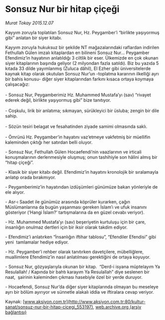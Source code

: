 # Sonsuz Nur bir hitap çiçeği

*Murat Tokay 2015.12.07*

<div class="pNewsDetailMainContent ctx_content" itemprop="articleBody">
 <p>
  Kayyım zoruyla toplatılan Sonsuz Nur, Hz. Peygamber’i “birlikte yaşıyormuş gibi” anlatan bir siyer kitabı.
 </p>
 <p>
  Kayyım zoruyla hukuksuz bir şekilde NT mağazalarındaki raflardan indirilen Fethullah Gülen imzalı kitaplardan en bilineni Sonsuz Nur... Peygamber Efendimiz’in hayatının anlatıldığı 3 ciltlik bir eser. Ülkemizde en çok okunan siyer kitaplarının başında geliyor (2 milyondan fazla satıldı). Biz bu yazıda 5 kıtada 33 dilde yayımlanmış (Zuluca dâhil), El Ezher gibi üniversitelerde kaynak kitap olarak okutulan Sonsuz Nur’un -toplatma kararının ilkelliği ayrı bir bahis konusu- diğer siyer kitaplarından farkını kısaca ortaya koymaya çalışacağız:
  <br/>
  <br/>
  - Sonsuz Nur, Peygamberimiz Hz. Muhammed Mustafa’yı (sav) “rivayet ederek değil, birlikte yaşıyormuş gibi” bize tanıtıyor.
  <br/>
  <br/>
  - Coşkulu, lirik bir anlatıma; sıkmayan, sürükleyici bir üsluba; zengin bir dile sahip.
  <br/>
  <br/>
  - Sözün tesiri belagat ve fesahatinden ziyade samimi olmasında saklı.
  <br/>
  <br/>
  - Ömrünü Hz. Peygamber’in hayatını vaz’etmeye vakfetmiş bir müellifin kaleminden çıktığı her satırdan belli oluyor.
 </p>
 <p>
  - Sonsuz Nur, Fethullah Gülen Hocaefendi’nin vaazlarının ve irticali konuşmalarının derlenmesiyle oluşmuş; onun tashihiyle son hâlini almış bir “hitap çiçeği”.
 </p>
 <p>
  - Klasik bir siyer kitabı değil. Efendimiz’in hayatını kronolojik bir sıralamayla anlatıp orada bırakmıyor.
 </p>
 <p>
  - Peygamberimiz’in hayatından izdüşümleri günümüze bakan yönleriyle de ele alıyor.
 </p>
 <p>
  - Asr-ı Saadet ile günümüz arasında köprüler kurarken, çağın Müslümanlarına da bugün yaşanması gereken İslam’ı ve ufuk insanını gösteriyor (‘Hangi İslam?’ tartışmalarına da en güzel cevabı veriyor).
 </p>
 <p>
  - Hz. Muhammed Mustafa’yı (sav) beşeriyetin kurtuluşu için bir çare, insanlığın onulmaz dertleri için bir iksir olarak takdim ediyor.
 </p>
 <p>
  - Efendimiz’i anlatırken “İnsanlığın iftihar tablosu”, “Efendiler Efendisi” gibi yeni  tamlamalar hediye ediyor.
 </p>
 <p>
  - Hz. Peygamber’i rehber olarak tanıtırken davetçilere, mübelliğlere, muallimlere Efendimiz’in nasıl anlatılması gerektiğini de ortaya koyuyor.
 </p>
 <p>
  - Sonsuz Nur, gözyaşlarıyla okunan bir kitap.  “Derd-i isyana müptelayım Ya Resulallah! / Kapında bir bahtı karayım Ya Resulallah” diye seslenen bir naat,  şairinin kaleminden çıkması hasebiyle özel bir yerde duruyor.
 </p>
 <p>
  - Hocaefendi, Sonsuz Nur’da diğer siyer kitaplarında olmayan bu meseleye ayrı bir bölüm ayırıyor ve sünnetle alakalı iddia ve iftiralara cevap veriyor.
 </p>
</div>


Kaynak: [www.aksiyon.com.tr](http://www.aksiyon.com.tr:80/kultur-sanat/sonsuz-nur-bir-hitap-cicegi_553197), [web.archive.org (arşiv bağlantısı)](http://web.archive.org/web/20151210054354/http://www.aksiyon.com.tr:80/kultur-sanat/sonsuz-nur-bir-hitap-cicegi_553197)
